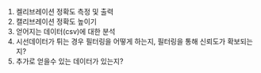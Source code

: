 1. 켈리브레이션 정확도 측정 및 출력
2. 캘리브레이션 정확도 높이기
3. 얻어지는 데이터(csv)에 대한 분석
4. 시선데이터가 튀는 경우 필터링을 어떻게 하는지, 필터링을 통해 신뢰도가 확보되는지?
5. 추가로 얻을수 있는 데이터가 있는지?